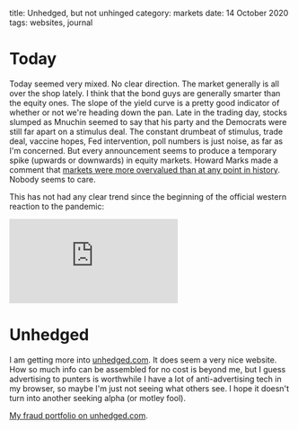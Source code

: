 title: Unhedged, but not unhinged
category: markets
date: 14 October 2020
tags: websites, journal

# Today

Today seemed very mixed. No clear direction. The market generally is all over the shop lately.
I think that the bond guys are generally smarter than the equity ones. 
The slope of the yield curve is a pretty good indicator of whether or not we're heading down the pan.
Late in the trading day, stocks slumped as Mnuchin seemed to say that his party and the Democrats were still far apart on a stimulus deal.
The constant drumbeat of stimulus, trade deal, vaccine hopes, Fed intervention, poll numbers is just noise, as far as I'm concerned. But every announcement seems to produce a temporary spike (upwards or downwards) in equity markets.
Howard Marks made a comment that [markets were more overvalued than at any point in history](https://www.cnbc.com/2020/10/13/howard-marks-says-the-current-market-offers-the-lowest-prospective-returns-in-history.html). Nobody seems to care. 

This has not had any clear trend since the beginning of the official western reaction to the pandemic:

<div class="embed-container"><iframe src="https://fred.stlouisfed.org/graph/graph-landing.php?g=wIIz&width=670&height=475" scrolling="no" frameborder="0" style="overflow:hidden;" allowTransparency="true" loading="lazy"></iframe></div><script src="https://fred.stlouisfed.org/graph/js/embed.js" type="text/javascript"></script>


# Unhedged

I am getting more into [unhedged.com](https://www.unhedged.com/). It does seem a very nice website.
How so much info can be assembled for no cost is beyond me, but I guess advertising to punters is worthwhile
I have a lot of anti-advertising tech in my browser, so maybe I'm just not seeing what others see. I hope it doesn't turn into another seeking alpha (or motley fool).

[My fraud portfolio on unhedged.com](https://www.unhedged.com/portfolio/5f86c257457d8b00109ceb0d/?l=5f87562928e2ad001056d068).